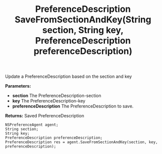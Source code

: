 ﻿---
uid: crmscript_ref_NSPreferenceAgent_SaveFromSectionAndKey
title: PreferenceDescription SaveFromSectionAndKey(String section, String key, PreferenceDescription preferenceDescription)
intellisense: NSPreferenceAgent.SaveFromSectionAndKey
keywords: NSPreferenceAgent, SaveFromSectionAndKey
so.topic: reference
---

Update a PreferenceDescription based on the section and key

**Parameters:**
 - **section** The PreferenceDescription-section
 - **key** The PreferenceDescription-key
 - **preferenceDescription** The PreferenceDescription to save.

**Returns:** Saved PreferenceDescription

```crmscript
NSPreferenceAgent agent;
String section;
String key;
PreferenceDescription preferenceDescription;
PreferenceDescription res = agent.SaveFromSectionAndKey(section, key, preferenceDescription);
```

